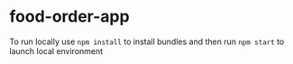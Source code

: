 # food-order-app

To run locally use `npm install` to install bundles and then run `npm start` to launch local environment
